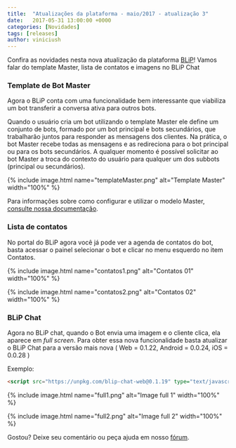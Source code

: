 ```yaml
---
title:  "Atualizações da plataforma - maio/2017 - atualização 3"
date:   2017-05-31 13:00:00 +0000
categories: [Novidades]
tags: [releases]
author: viniciush
---
```


Confira as novidades nesta nova atualização da plataforma [BLiP](https://blip.ai)!
Vamos falar do template Master, lista de contatos e imagens no BLiP Chat 

<!--preview-->

### Template de Bot Master

Agora o BLiP conta com uma funcionalidade bem interessante que viabiliza um bot transferir a conversa ativa para outros bots.

Quando o usuário cria um bot utilizando o template Master ele define um conjunto de bots, formado por um bot principal e bots secundários, que trabalharão juntos para responder as mensagens dos clientes. Na prática, o bot Master recebe todas as mensagens e as redireciona para o bot principal ou para os bots secundários. A qualquer momento é possível solicitar ao bot Master a troca do contexto do usuário para qualquer um dos subbots (principal ou secundários).

{% include image.html name="templateMaster.png" alt="Template Master" width="100%" %}

Para informações sobre como configurar e utilizar o modelo Master, [consulte nossa documentação](https://portal.blip.ai/#/docs/templates/master).

### Lista de contatos

No portal do BLiP agora você já pode ver a agenda de contatos do bot, basta acessar o painel selecionar o bot e clicar no menu esquerdo no item Contatos.

{% include image.html name="contatos1.png" alt="Contatos 01" width="100%" %}

{% include image.html name="contatos2.png" alt="Contatos 02" width="100%" %}

### BLiP Chat

Agora no BLiP chat, quando o Bot envia uma imagem e o cliente clica, ela aparece em *full screen*. Para obter essa nova funcionalidade basta atualizar o BLiP Chat para a versão mais nova ( Web = 0.1.22, Android = 0.0.24, iOS = 0.0.28 )

Exemplo:
```html
<script src="https://unpkg.com/blip-chat-web@0.1.19" type="text/javascript"></script>
```

{% include image.html name="full1.png" alt="Image full 1" width="100%" %}

{% include image.html name="full2.png" alt="Image full 2" width="100%" %}

Gostou? Deixe seu comentário ou peça ajuda em nosso [fórum](https://forum.blip.ai).
